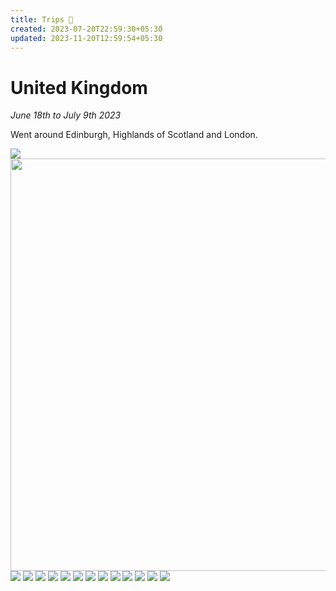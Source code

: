 ```yaml
---
title: Trips 🛫
created: 2023-07-20T22:59:30+05:30
updated: 2023-11-20T12:59:54+05:30
---
```


# United Kingdom 
_June 18th to July 9th 2023_

Went around Edinburgh, Highlands of Scotland and London.



<img src="https://onedrive.live.com/embed?resid=39643EE1C00039E0%21191811&authkey=%21AIWlzjBNttaAbgQ&width=999999&height=660" width="auto" height="auto" />


<img src="https://onedrive.live.com/embed?resid=39643EE1C00039E0%21192123&authkey=%21ACEQsqVXZxrLJ_s&width=660&height=999999" width="660" height="auto" />


<img src="https://onedrive.live.com/embed?resid=39643EE1C00039E0%21191643&authkey=%21AEIXgkRhMtLjAK0&width=999999&height=660" width="auto" height="auto" />

<img src="https://onedrive.live.com/embed?resid=39643EE1C00039E0%21191637&authkey=%21APH2wrpXd1dN_-Q&width=999999&height=660" width="auto" height="auto" />

<img src="https://onedrive.live.com/embed?resid=39643EE1C00039E0%21191621&authkey=%21AErQ_KEFxRSFdxA&width=1024&height=999999" width="auto" height="auto" />

<img src="https://onedrive.live.com/embed?resid=39643EE1C00039E0%21191613&authkey=%21AAvD65UjDYWhB64&width=999999&height=660" width="auto" height="auto" />
<img src="https://onedrive.live.com/embed?resid=39643EE1C00039E0%21191461&authkey=%21AEfr6fFhxB4JKwQ&width=999999&height=660" width="auto" height="auto" />

<img src="https://onedrive.live.com/embed?resid=39643EE1C00039E0%21191592&authkey=%21AA96pvNlN8vz5Tk&width=999999&height=660" width="auto" height="auto" />

<img src="https://onedrive.live.com/embed?resid=39643EE1C00039E0%21191568&authkey=%21ANh2qIH_dFYf5Fs&width=999999&height=660" width="auto" height="auto" />
<img src="https://onedrive.live.com/embed?resid=39643EE1C00039E0%21191562&authkey=%21AJl_ML0BQeaCS7I&width=660&height=999999" width="auto" height="auto" />

<img src="https://onedrive.live.com/embed?resid=39643EE1C00039E0%21191517&authkey=%21ACRgDApQgbmheQk&width=999999&height=660" width="auto" height="auto" />

<img src="https://onedrive.live.com/embed?resid=39643EE1C00039E0%21191474&authkey=%21AMc91MidEyEK0VA&width=999999&height=660" width="auto" height="auto" />


<img src="https://onedrive.live.com/embed?resid=39643EE1C00039E0%21191452&authkey=%21AEflSOXUysw8Cy8&width=1024&height=999999" width="auto" height="auto" />

<img src="https://onedrive.live.com/embed?resid=39643EE1C00039E0%21191241&authkey=%21AH-taGYyKd1Ntxw&width=999999&height=660" width="auto" height="auto" />



<img src="https://onedrive.live.com/embed?resid=39643EE1C00039E0%21190325&authkey=%21AA4LFKztCWuraKU&width=1024&height=999999" width="auto" height="auto" />

